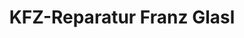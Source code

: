 ---
title: "KFZ-Reparatur Franz Glasl"
url: /kruen/kfz-reparatur-franz-glasl/
shop: Autowerkstatt
---